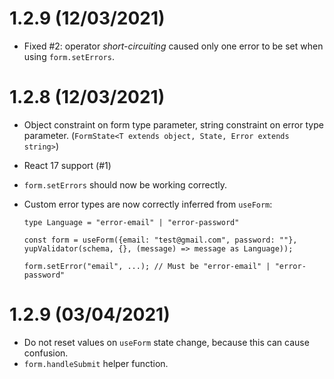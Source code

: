 # 1.2.9 (12/03/2021)

-   Fixed #2: operator _short-circuiting_ caused only one error to be set when using `form.setErrors`.

# 1.2.8 (12/03/2021)

-   Object constraint on form type parameter, string constraint on error type parameter. (`FormState<T extends object, State, Error extends string>`)
-   React 17 support (#1)
-   `form.setErrors` should now be working correctly.
-   Custom error types are now correctly inferred from `useForm`:

    ```
    type Language = "error-email" | "error-password"

    const form = useForm({email: "test@gmail.com", password: ""}, yupValidator(schema, {}, (message) => message as Language));

    form.setError("email", ...); // Must be "error-email" | "error-password"
    ```

# 1.2.9 (03/04/2021)

-   Do not reset values on `useForm` state change, because this can cause confusion.
-   `form.handleSubmit` helper function.
